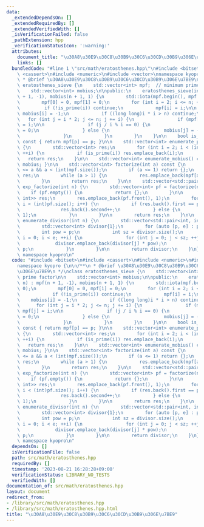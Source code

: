 ```yaml
---
data:
  _extendedDependsOn: []
  _extendedRequiredBy: []
  _extendedVerifiedWith: []
  _isVerificationFailed: false
  _pathExtension: hpp
  _verificationStatusIcon: ':warning:'
  attributes:
    document_title: "\u30A8\u30E9\u30C8\u30B9\u30C6\u30CD\u30B9\u306E\u7BE9"
    links: []
  bundledCode: "#line 1 \"src/math/eratosthenes.hpp\"\n#include <bitset>\n#include\
    \ <cassert>\n#include <numeric>\n#include <vector>\nnamespace kyopro {\n\n/**\n\
    \ * @brief \u30A8\u30E9\u30C8\u30B9\u30C6\u30CD\u30B9\u306E\u7BE9\n */\nclass\
    \ eratosthenes_sieve {\n    std::vector<int> mpf;  // minimum prime factor\n\n\
    \    std::vector<int> mobius;\n\npublic:\n    eratosthenes_sieve(int n) : mpf(n\
    \ + 1, -1), mobius(n + 1, 1) {\n        std::iota(mpf.begin(), mpf.end(), 0);\n\
    \        mpf[0] = 0, mpf[1] = 0;\n        for (int i = 2; i <= n; ++i) {\n   \
    \         if (!is_prime(i)) continue;\n            mpf[i] = i;\n\n           \
    \ mobius[i] = -1;\n            if ((long long)i * i > n) continue;\n         \
    \   for (int j = i * 2; j <= n; j += i) {\n                if (mpf[j] == -1) mpf[j]\
    \ = i;\n\n                if (j / i % i == 0) {\n                    mobius[i]\
    \ = 0;\n                } else {\n                    mobius[j] = -mobius[j];\n\
    \                }\n            }\n        }\n    }\n\n    bool is_prime(int p)\
    \ const { return mpf[p] == p; }\n\n    std::vector<int> enumerate_primes() const\
    \ {\n        std::vector<int> res;\n        for (int i = 2; i < (int)mpf.size();\
    \ ++i) {\n            if (is_prime(i)) res.emplace_back(i);\n        }\n     \
    \   return res;\n    }\n\n    std::vector<int> enumerate_mobius() const { return\
    \ mobius; }\n\n    std::vector<int> factorize(int a) const {\n        assert(1\
    \ <= a && a < (int)mpf.size());\n        if (a <= 1) return {};\n        std::vector<int>\
    \ res;\n        while (a > 1) {\n            res.emplace_back(mpf[a]), a /= mpf[a];\n\
    \        }\n        return res;\n    }\n\n    std::vector<std::pair<int, int>>\
    \ exp_factorize(int n) {\n        std::vector<int> pf = factorize(n);\n\n    \
    \    if (pf.empty()) {\n            return {};\n        }\n\n        std::vector<std::pair<int,\
    \ int>> res;\n        res.emplace_back(pf.front(), 1);\n        for (int i = 1;\
    \ i < (int)pf.size(); i++) {\n            if (res.back().first == pf[i]) {\n \
    \               res.back().second++;\n            } else {\n                res.emplace_back(pf[i],\
    \ 1);\n            }\n        }\n\n        return res;\n    }\n\n    std::vector<int>\
    \ enumerate_divisor(int n) {\n        std::vector<std::pair<int, int>> pf = exp_factorize(n);\n\
    \        std::vector<int> divisor{1};\n        for (auto [p, e] : pf) {\n    \
    \        int pow = p;\n            int sz = divisor.size();\n            for (int\
    \ i = 0; i < e; ++i) {\n                for (int j = 0; j < sz; ++j)\n       \
    \             divisor.emplace_back(divisor[j] * pow);\n                pow *=\
    \ p;\n            }\n        }\n\n        return divisor;\n    }\n};\n\n};  //\
    \ namespace kyopro\n"
  code: "#include <bitset>\n#include <cassert>\n#include <numeric>\n#include <vector>\n\
    namespace kyopro {\n\n/**\n * @brief \u30A8\u30E9\u30C8\u30B9\u30C6\u30CD\u30B9\
    \u306E\u7BE9\n */\nclass eratosthenes_sieve {\n    std::vector<int> mpf;  // minimum\
    \ prime factor\n\n    std::vector<int> mobius;\n\npublic:\n    eratosthenes_sieve(int\
    \ n) : mpf(n + 1, -1), mobius(n + 1, 1) {\n        std::iota(mpf.begin(), mpf.end(),\
    \ 0);\n        mpf[0] = 0, mpf[1] = 0;\n        for (int i = 2; i <= n; ++i) {\n\
    \            if (!is_prime(i)) continue;\n            mpf[i] = i;\n\n        \
    \    mobius[i] = -1;\n            if ((long long)i * i > n) continue;\n      \
    \      for (int j = i * 2; j <= n; j += i) {\n                if (mpf[j] == -1)\
    \ mpf[j] = i;\n\n                if (j / i % i == 0) {\n                    mobius[i]\
    \ = 0;\n                } else {\n                    mobius[j] = -mobius[j];\n\
    \                }\n            }\n        }\n    }\n\n    bool is_prime(int p)\
    \ const { return mpf[p] == p; }\n\n    std::vector<int> enumerate_primes() const\
    \ {\n        std::vector<int> res;\n        for (int i = 2; i < (int)mpf.size();\
    \ ++i) {\n            if (is_prime(i)) res.emplace_back(i);\n        }\n     \
    \   return res;\n    }\n\n    std::vector<int> enumerate_mobius() const { return\
    \ mobius; }\n\n    std::vector<int> factorize(int a) const {\n        assert(1\
    \ <= a && a < (int)mpf.size());\n        if (a <= 1) return {};\n        std::vector<int>\
    \ res;\n        while (a > 1) {\n            res.emplace_back(mpf[a]), a /= mpf[a];\n\
    \        }\n        return res;\n    }\n\n    std::vector<std::pair<int, int>>\
    \ exp_factorize(int n) {\n        std::vector<int> pf = factorize(n);\n\n    \
    \    if (pf.empty()) {\n            return {};\n        }\n\n        std::vector<std::pair<int,\
    \ int>> res;\n        res.emplace_back(pf.front(), 1);\n        for (int i = 1;\
    \ i < (int)pf.size(); i++) {\n            if (res.back().first == pf[i]) {\n \
    \               res.back().second++;\n            } else {\n                res.emplace_back(pf[i],\
    \ 1);\n            }\n        }\n\n        return res;\n    }\n\n    std::vector<int>\
    \ enumerate_divisor(int n) {\n        std::vector<std::pair<int, int>> pf = exp_factorize(n);\n\
    \        std::vector<int> divisor{1};\n        for (auto [p, e] : pf) {\n    \
    \        int pow = p;\n            int sz = divisor.size();\n            for (int\
    \ i = 0; i < e; ++i) {\n                for (int j = 0; j < sz; ++j)\n       \
    \             divisor.emplace_back(divisor[j] * pow);\n                pow *=\
    \ p;\n            }\n        }\n\n        return divisor;\n    }\n};\n\n};  //\
    \ namespace kyopro\n"
  dependsOn: []
  isVerificationFile: false
  path: src/math/eratosthenes.hpp
  requiredBy: []
  timestamp: '2023-08-21 16:28:28+09:00'
  verificationStatus: LIBRARY_NO_TESTS
  verifiedWith: []
documentation_of: src/math/eratosthenes.hpp
layout: document
redirect_from:
- /library/src/math/eratosthenes.hpp
- /library/src/math/eratosthenes.hpp.html
title: "\u30A8\u30E9\u30C8\u30B9\u30C6\u30CD\u30B9\u306E\u7BE9"
---
```

